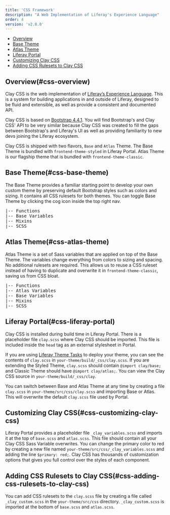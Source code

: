 ```yaml
---
title: 'CSS Framework'
description: "A Web Implementation of Liferay's Experience Language"
order: 4
version: 'v2.8.0'
---
```


<div class="nav-toc-absolute">
<div class="nav-toc">

-   [Overview](#css-overview)
-   [Base Theme](#css-base-theme)
-   [Atlas Theme](#css-atlas-theme)
-   [Liferay Portal](#css-liferay-portal)
-   [Customizing Clay CSS](#css-customizing-clay-css)
-   [Adding CSS Rulesets to Clay CSS](#css-adding-css-rulesets-to-clay-css)

</div>
</div>

## Overview(#css-overview)

Clay CSS is the web implementation of <a href="https://liferay.design/lexicon/get-started/" rel="noreferrer noopener" target="_blank">Liferay’s Experience Language</a>. This is a system for building applications in and outside of Liferay, designed to be fluid and extensible, as well as provide a consistent and documented API.

Clay CSS is based on <a href="https://getbootstrap.com/docs/4.4/getting-started/introduction/" rel="noreferrer noopener" target="_blank">Bootstrap 4.4.1</a>. You will find Bootstrap's and Clay CSS' API to be very similar because Clay CSS was created to fill the gaps between Bootstrap's and Liferay's UI as well as providing familiarity to new devs joining the Liferay ecosystem.

Clay CSS is shipped with two flavors, `Base` and `Atlas` Theme. The Base Theme is bundled with `frontend-theme-styled` in Liferay Portal. Atlas Theme is our flagship theme that is bundled with `frontend-theme-classic`.

## Base Theme(#css-base-theme)

The Base Theme provides a familiar starting point to develop your own custom theme by preserving default Bootstrap styles such as colors and sizing. It contains all CSS rulesets for both themes. You can toggle Base Theme by clicking the cog icon inside the top right nav.

<pre>
|-- Functions
|-- Base Variables
|-- Mixins
|-- SCSS
</pre>

## Atlas Theme(#css-atlas-theme)

Atlas Theme is a set of Sass variables that are applied on top of the Base Theme. The variables change everything from colors to sizing and spacing. No additional rulesets are required. This allows us to reuse a CSS ruleset instead of having to duplicate and overwrite it in `frontend-theme-classic`, saving us from CSS bloat.

<pre>
|-- Functions
|-- Atlas Variables
|-- Base Variables
|-- Mixins
|-- SCSS
</pre>

## Liferay Portal(#css-liferay-portal)

Clay CSS is installed during build time in Liferay Portal. There is a placeholder file `clay.scss` where Clay CSS should be imported. This file is included inside the `head` tag as an external stylesheet in Portal.

If you are using <a href="https://github.com/liferay/liferay-js-themes-toolkit/tree/master/packages/liferay-theme-tasks" rel="noopener noreferrer" target="_blank">Liferay Theme Tasks</a> to deploy your theme, you can see the contents of `clay.scss` in `your-theme/build/_css/clay.scss`. If you are extending the Styled Theme, `clay.scss` should contain `@import clay/base;` and Classic Theme should have `@import clay/atlas;`. You can view the Clay CSS source in `your-theme/build/_css/clay`.

You can switch between Base and Atlas Theme at any time by creating a file `clay.scss` in `your-theme/src/css/clay.scss` and importing Base or Atlas. This will overwrite the default `clay.scss` file used by Portal.

## Customizing Clay CSS(#css-customizing-clay-css)

Liferay Portal provides a placeholder file `_clay_variables.scss` and imports it at the top of `base.scss` and `atlas.scss`. This file should contain all your Clay CSS Sass Variable overwrites. You can change the primary color to red by creating a new file named `your-theme/src/css/_clay_variables.scss` and adding the line `$primary: red;`. Clay CSS has thousands of customization options that gives you full control over the styles of each component.

## Adding CSS Rulesets to Clay CSS(#css-adding-css-rulesets-to-clay-css)

You can add CSS rulesets to the `clay.scss` file by creating a file called `_clay_custom.scss` in the `your-theme/src/css` directory. `_clay_custom.scss` is imported at the bottom of `base.scss` and `atlas.scss`.
